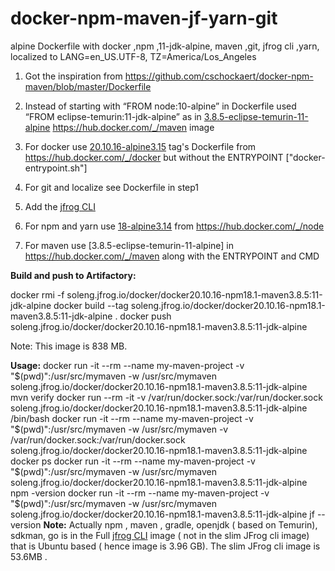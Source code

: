 # docker-npm-maven-jf-yarn-git
alpine Dockerfile with docker ,npm ,11-jdk-alpine, maven ,git, jfrog cli ,yarn, localized to LANG=en_US.UTF-8, TZ=America/Los_Angeles

1. Got the inspiration from https://github.com/cschockaert/docker-npm-maven/blob/master/Dockerfile 

2. Instead of starting with “FROM node:10-alpine” in Dockerfile   used “FROM eclipse-temurin:11-jdk-alpine” as in  [3.8.5-eclipse-temurin-11-alpine](https://github.com/carlossg/docker-maven/blob/925e49a1d0986070208e3c06a11c41f8f2cada82/eclipse-temurin-11-alpine/Dockerfile)  https://hub.docker.com/_/maven image
3. For docker use [20.10.16-alpine3.15](https://github.com/docker-library/docker/blob/ca257b920303ae46cff2a8399471318ad48d67b4/20.10/Dockerfile) tag's Dockerfile from https://hub.docker.com/_/docker    but without the ENTRYPOINT ["docker-entrypoint.sh"]
4. For  git and localize see  Dockerfile in step1
5. Add the [jfrog CLI](https://jfrog.com/getcli/) 
6. For npm and yarn use [18-alpine3.14](https://github.com/nodejs/docker-node/blob/38ae136a31e276da1dc6ff6a129a4e429304582d/18/alpine3.14/Dockerfile) from https://hub.docker.com/_/node 
7. For maven use [3.8.5-eclipse-temurin-11-alpine] in https://hub.docker.com/_/maven along with the ENTRYPOINT and CMD 

**Build and push to Artifactory:**

docker rmi -f soleng.jfrog.io/docker/docker20.10.16-npm18.1-maven3.8.5:11-jdk-alpine
docker build --tag soleng.jfrog.io/docker/docker20.10.16-npm18.1-maven3.8.5:11-jdk-alpine .
docker push soleng.jfrog.io/docker/docker20.10.16-npm18.1-maven3.8.5:11-jdk-alpine

Note: This image is 838 MB.

**Usage:**
docker run -it --rm --name my-maven-project -v "$(pwd)":/usr/src/mymaven -w /usr/src/mymaven  soleng.jfrog.io/docker/docker20.10.16-npm18.1-maven3.8.5:11-jdk-alpine mvn verify
docker run --rm -it -v /var/run/docker.sock:/var/run/docker.sock soleng.jfrog.io/docker/docker20.10.16-npm18.1-maven3.8.5:11-jdk-alpine /bin/bash
docker run -it --rm --name my-maven-project -v "$(pwd)":/usr/src/mymaven -w /usr/src/mymaven -v /var/run/docker.sock:/var/run/docker.sock soleng.jfrog.io/docker/docker20.10.16-npm18.1-maven3.8.5:11-jdk-alpine docker ps
docker run -it --rm --name my-maven-project -v "$(pwd)":/usr/src/mymaven -w /usr/src/mymaven  soleng.jfrog.io/docker/docker20.10.16-npm18.1-maven3.8.5:11-jdk-alpine npm -version
docker run -it --rm --name my-maven-project -v "$(pwd)":/usr/src/mymaven -w /usr/src/mymaven soleng.jfrog.io/docker/docker20.10.16-npm18.1-maven3.8.5:11-jdk-alpine jf --version
**Note:** Actually npm , maven , gradle, openjdk ( based on Temurin), sdkman, go   is   in the Full [jfrog CLI](https://jfrog.com/getcli/) image  ( not in the slim JFrog cli image) that is Ubuntu based ( hence image is 3.96 GB). The slim JFrog cli image is 53.6MB .
